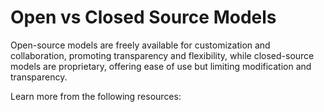 # Open vs Closed Source Models

Open-source models are freely available for customization and collaboration, promoting transparency and flexibility, while closed-source models are proprietary, offering ease of use but limiting modification and transparency.

Learn more from the following resources:

